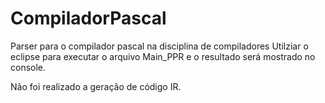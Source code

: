 # CompiladorPascal
Parser para o compilador pascal na disciplina de compiladores
Utilziar o eclipse para executar o arquivo Main_PPR e o resultado será mostrado no console.

Não foi realizado a geração de código IR.
